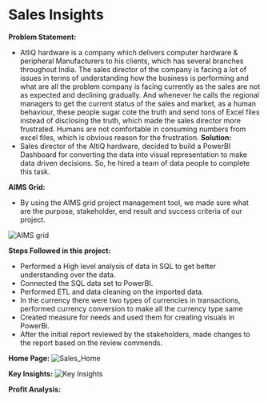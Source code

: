 # Sales Insights
**Problem Statement:**
- AtliQ hardware is a company which delivers computer hardware & peripheral Manufacturers to his clients, which has several branches throughout India. The sales director of the company is facing a lot of issues in terms of understanding how the business is performing and what are all the problem company is facing currently as the sales are not as expected and declining gradually. And whenever he calls the regional managers to get the current status of the sales and market, as a human behaviour, these people sugar cote the truth and send tons of Excel files instead of disclosing the truth, which made the sales director more frustrated. Humans are not comfortable in consuming numbers from excel files, which is obvious reason for the frustration.
**Solution:**
- Sales director of the AltiQ hardware, decided to build a PowerBI Dashboard for converting the data into visual representation to make data driven decisions. So, he hired a team of data people to complete this task.

**AIMS Grid:**
- By using the AIMS grid project management tool, we made sure what are the purpose, stakeholder, end result and success criteria of our project.
  
![AIMS grid](https://github.com/user-attachments/assets/5baa4dc2-6c72-4cdf-8b75-d66cc64e2c68)

**Steps Followed in this project:**
- Performed a High level analysis of data in SQL to get better understanding over the data.
- Connected the SQL data set to PowerBI.
- Performed ETL and data cleaning on the imported data.
- In the currency there were two types of currencies in transactions, performed currency conversion to make all the currency type same
- Created measure for needs and used them for creating visuals in PowerBi.
- After the initial report reviewed by the stakeholders, made changes to the report based on the review commends.

**Home Page:**
![Sales_Home](https://github.com/user-attachments/assets/432112e1-d9d4-45f9-bf91-7174b2b36888)

**Key Insights:**
![Key Insights](https://github.com/user-attachments/assets/63369400-9fc3-4c36-aa02-b653d883f35a)

**Profit Analysis:**


